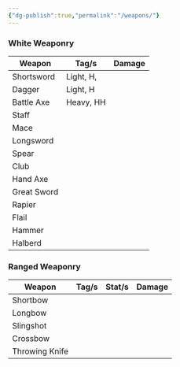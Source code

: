 ```yaml
---
{"dg-publish":true,"permalink":"/weapons/"}
---
```


### White Weaponry

| Weapon      | Tag/s     | Damage |
| ----------- | --------- | ------ |
| Shortsword  | Light, H, |        |
| Dagger      | Light, H  |        |
| Battle Axe  | Heavy, HH |        |
| Staff       |           |        |
| Mace        |           |        |
| Longsword   |           |        |
| Spear       |           |        |
| Club        |           |        |
| Hand Axe    |           |        |
| Great Sword |           |        |
| Rapier      |           |        |
| Flail       |           |        |
| Hammer      |           |        |
| Halberd     |           |        |

### Ranged Weaponry

| Weapon         | Tag/s | Stat/s | Damage |
| -------------- | :---- | ------ | ------ |
| Shortbow       |       |        |        |
| Longbow        |       |        |        |
| Slingshot      |       |        |        |
| Crossbow       |       |        |        |
| Throwing Knife |       |        |        |
